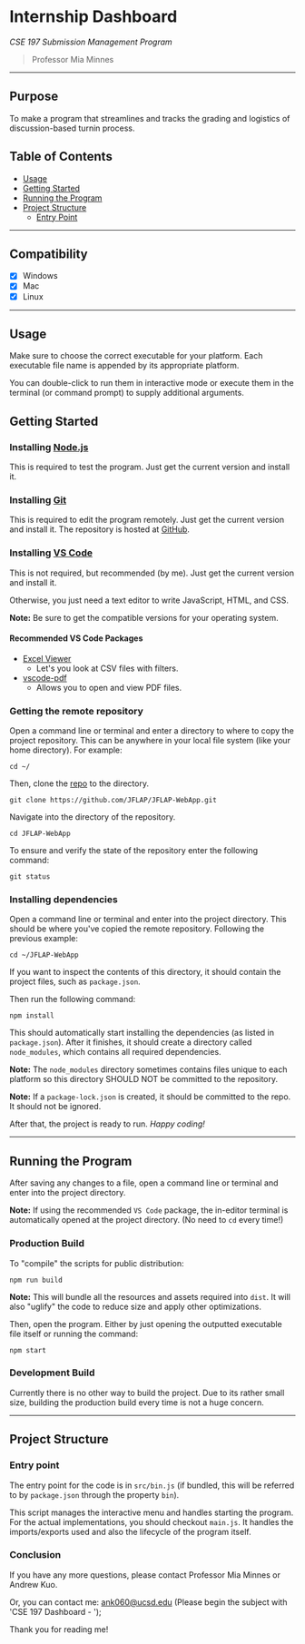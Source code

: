 # Internship Dashboard
*CSE 197 Submission Management Program*

> Professor Mia Minnes

---

## Purpose
To make a program that streamlines and tracks the grading and logistics of discussion-based turnin process.

## Table of Contents
* [Usage](#usage)
* [Getting Started](#setting-up-the-workspace)
* [Running the Program](#running-the-program)
* [Project Structure](#project-structure)
  * [Entry Point](#entry-point)

---

## Compatibility
- [x] Windows
- [x] Mac
- [x] Linux

---

## Usage
Make sure to choose the correct executable for your platform. Each executable file name is appended by its appropriate platform.

You can double-click to run them in interactive mode or execute them in the terminal (or command prompt) to supply additional arguments.

## Getting Started

### Installing [Node.js](https://nodejs.org/en/)
This is required to test the program. Just get the current version and install it.

### Installing [Git](https://git-scm.com/)
This is required to edit the program remotely. Just get the current version and install it. The repository is hosted at [GitHub](https://github.com/andykuo1/flapjs).

### Installing [VS Code](https://code.visualstudio.com/)
This is not required, but recommended (by me). Just get the current version and install it.

Otherwise, you just need a text editor to write JavaScript, HTML, and CSS.

**Note:** Be sure to get the compatible versions for your operating system.

#### Recommended VS Code Packages
* [Excel Viewer](https://marketplace.visualstudio.com/items?itemName=GrapeCity.gc-excelviewer)
  * Let's you look at CSV files with filters.
* [vscode-pdf](https://marketplace.visualstudio.com/items?itemName=tomoki1207.pdf)
  * Allows you to open and view PDF files.

### Getting the remote repository
Open a command line or terminal and enter a directory to where to copy the project repository. This can be anywhere in your local file system (like your home directory). For example:

```
cd ~/
```

Then, clone the [repo](https://github.com/JFLAP/JFLAP-WebApp.git) to the directory.

```
git clone https://github.com/JFLAP/JFLAP-WebApp.git
```

Navigate into the directory of the repository.

```
cd JFLAP-WebApp
```

To ensure and verify the state of the repository enter the following command:

```
git status
```

### Installing dependencies
Open a command line or terminal and enter into the project directory. This should be where you've copied the remote repository. Following the previous example:

```
cd ~/JFLAP-WebApp
```

If you want to inspect the contents of this directory, it should contain the project files, such as `package.json`.

Then run the following command:

```
npm install
```

This should automatically start installing the dependencies (as listed in `package.json`). After it finishes, it should create a directory called `node_modules`, which contains all required dependencies.

**Note:** The `node_modules` directory sometimes contains files unique to each platform so this directory SHOULD NOT be committed to the repository.

**Note:** If a `package-lock.json` is created, it should be committed to the repo. It should not be ignored.

After that, the project is ready to run. _Happy coding!_

---

## Running the Program
After saving any changes to a file, open a command line or terminal and enter into the project directory.

**Note:** If using the recommended `VS Code` package, the in-editor terminal is automatically opened at the project directory. (No need to `cd` every time!)

### Production Build
To "compile" the scripts for public distribution:

```
npm run build
```

**Note:** This will bundle all the resources and assets required into `dist`. It will also "uglify" the code to reduce size and apply other optimizations.

Then, open the program. Either by just opening the outputted executable file itself or running the command:

```
npm start
```

### Development Build
Currently there is no other way to build the project. Due to its rather small size, building the production build every time is not a huge concern.

---

## Project Structure

### Entry point
The entry point for the code is in `src/bin.js` (if bundled, this will be referred to by `package.json` through the property `bin`).

This script manages the interactive menu and handles starting the program. For the actual implementations, you should checkout `main.js`. It handles the imports/exports used and also the lifecycle of the program itself.

### Conclusion

If you have any more questions, please contact Professor Mia Minnes or Andrew Kuo.

Or, you can contact me:
ank060@ucsd.edu
(Please begin the subject with 'CSE 197 Dashboard - ');

Thank you for reading me!
